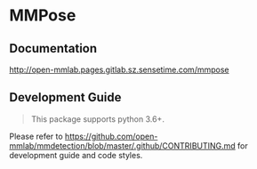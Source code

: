 # MMPose

## Documentation

http://open-mmlab.pages.gitlab.sz.sensetime.com/mmpose

## Development Guide

> This package supports python 3.6+.

Please refer to https://github.com/open-mmlab/mmdetection/blob/master/.github/CONTRIBUTING.md for development guide and code styles.
